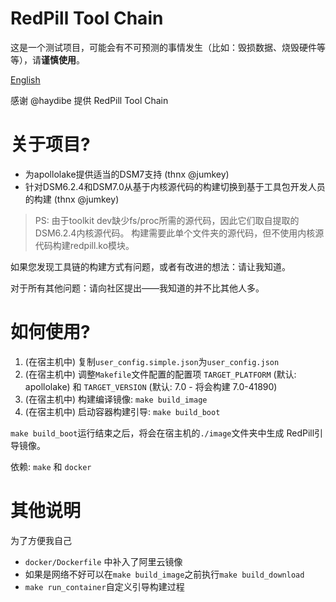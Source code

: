 # RedPill Tool Chain

这是一个测试项目，可能会有不可预测的事情发生（比如：毁损数据、烧毁硬件等等），请**谨慎使用**。

[English](README_EN.md "English")

感谢 @haydibe 提供 RedPill Tool Chain

# 关于项目?

- 为apollolake提供适当的DSM7支持 (thnx @jumkey)
- 针对DSM6.2.4和DSM7.0从基于内核源代码的构建切换到基于工具包开发人员的构建 (thnx @jumkey)

> PS: 由于toolkit dev缺少fs/proc所需的源代码，因此它们取自提取的DSM6.2.4内核源代码。
构建需要此单个文件夹的源代码，但不使用内核源代码构建redpill.ko模块。 

如果您发现工具链的构建方式有问题，或者有改进的想法：请让我知道。

对于所有其他问题：请向社区提出——我知道的并不比其他人多。

# 如何使用?

1. (在宿主机中) 复制`user_config.simple.json`为`user_config.json`
1. (在宿主机中) 调整`Makefile`文件配置的配置项 `TARGET_PLATFORM` (默认: apollolake) 和 `TARGET_VERSION` (默认: 7.0 - 将会构建 7.0-41890)
1. (在宿主机中) 构建编译镜像: `make build_image`
1. (在宿主机中) 启动容器构建引导: `make build_boot`

`make build_boot`运行结束之后，将会在宿主机的`./image`文件夹中生成 RedPill引导镜像。

依赖: `make` 和 `docker`

# 其他说明
为了方便我自己
- `docker/Dockerfile` 中补入了阿里云镜像
- 如果是网络不好可以在`make build_image`之前执行`make build_download`
- `make run_container`自定义引导构建过程
